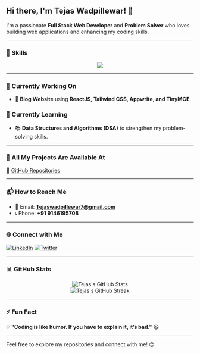 ## Hi there, I'm Tejas Wadpillewar! 👋

I'm a passionate **Full Stack Web Developer** and **Problem Solver** who loves building web applications and enhancing my coding skills.

---

### 🚀 Skills

<p align="center">
  <img src="https://skillicons.dev/icons?i=html,css,js,tailwind,bootstrap,react,nextjs,nodejs,express,mongodb,sql,cpp" />
</p>

---

### 📌 Currently Working On

- 📝 **Blog Website** using **ReactJS, Tailwind CSS, Appwrite, and TinyMCE**.

### 📖 Currently Learning

- 📚 **Data Structures and Algorithms (DSA)** to strengthen my problem-solving skills.

---

### 📂 All My Projects Are Available At

🔗 [GitHub Repositories](https://github.com/TEJASWADPILLEWAR7)

---

### 📬 How to Reach Me

- 📧 Email: **Tejaswadpillewar7@gmail.com**
- 📞 Phone: **+91 9146195708**

---

### 🌐 Connect with Me

[![LinkedIn](https://img.shields.io/badge/LinkedIn-Tejas%20Wadpillewar-blue?style=for-the-badge&logo=linkedin)](https://www.linkedin.com/in/yourlinkedinhandle)
[![Twitter](https://img.shields.io/badge/Twitter-@yourtwitterhandle-blue?style=for-the-badge&logo=twitter)](https://twitter.com/yourtwitterhandle)

---

### 📊 GitHub Stats

<p align="center">
  <img src="https://github-readme-stats.vercel.app/api?username=yourusername&show_icons=true&theme=tokyonight" alt="Tejas's GitHub Stats" />
  <br />
<img src="https://github-readme-streak-stats.herokuapp.com/?user=TEJASWADPILLEWAR7&theme=tokyonight" alt="Tejas's GitHub Streak" />

</p>

---

### ⚡ Fun Fact

💡 **"Coding is like humor. If you have to explain it, it’s bad."** 😆

---

Feel free to explore my repositories and connect with me! 😊
